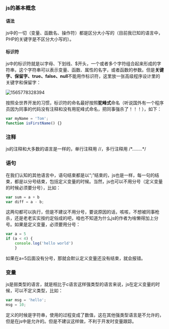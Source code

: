 ### js的基本概念

#### 语法

js中的一切（变量、函数名、操作符）都是区分大小写的（目前我已知的语言中，PHP的关键字是不区分大小写的）。

#### 标识符

js中的标识符就是以字母、下划线、$开头，一个或者多个字符组合起来形成的字符串，这个字符串可以表示变量、函数、属性的名字，或者函数的参数。但是**关键字、保留字、true、false、null**不能用作标识符，这里放一张高级程序设计里的关键字和保留字：

![1565778328394](E:\bolg\Blog\node基础与进阶\基础\image\1565778328394.png)

按照全世界开发的习惯，标识符的命名最好按照**驼峰式**命名（听说国外有一个程序员因为同事的代码没有注释和没有用驼峰式命名，把同事强杀了！！！），如下：

```javascript
var myName = 'Tom';
function isFirstName() {}
```

### 注释

js的注释和大多数的语言是一样的，单行注释用  //，多行注释用 /*\........\*/

### 语句

在我们认知的其他语言中，语句结束都是以“;”结束的，js也是一样，每一句的结束，都是以分号结束，包括定义变量的时候。当然，js也可以不用分号（定义变量的时候必须要分号），比如：

```js
var sum = a + b
var diff = a - b;
```

这两句都可以执行，但是不建议不用分号，要说原因的话，咳咳，不想被同事枪杀，还是老老实实按约定俗成的吧，咱也不知道为什么js的作者为啥懒得加上分号。如果是定义变量，必须要用分号：

```js
var a = 5
if (a < 4) {
    console.log('hello world')
    }
```

如果在a=5后面没有分号，那就会默认定义变量还没有结束，就会报错。

### 变量

js是弱类型的语言，就是相比于c语言这样强类型的语言来说，js在定义变量的时候，可以不定义类型，比如：

```js
var msg = 'hello';
msg = 10;
```

定义的时候是字符串，使用的过程变成了数值，这在其他强类型语言是不允许的，但是在js中是允许的。但是不建议这样做，不利于开发时变量跟踪。